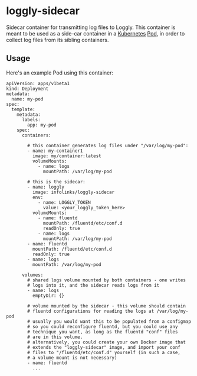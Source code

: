 # loggly-sidecar

Sidecar container for transmitting log files to Loggly. This container
is meant to be used as a side-car container in a [Kubernetes](https://kubernetes.io)
[Pod](https://kubernetes.io/docs/concepts/workloads/pods/pod/), in order
to collect log files from its sibling containers.

## Usage

Here's an example Pod using this container:

    apiVersion: apps/v1beta1
    kind: Deployment
    metadata:
      name: my-pod
    spec:
      template:
        metadata:
          labels:
            app: my-pod
        spec:
          containers:

            # this container generates log files under "/var/log/my-pod":
            - name: my-container1
              image: my/container:latest
              volumeMounts:
                - name: logs
                  mountPath: /var/log/my-pod

            # this is the sidecar:
            - name: loggly
              image: infolinks/loggly-sidecar
              env:
                - name: LOGGLY_TOKEN
                  value: <your_loggly_token_here>
              volumeMounts:
                - name: fluentd
                  mountPath: /fluentd/etc/conf.d
                  readOnly: true
                - name: logs
                  mountPath: /var/log/my-pod
            - name: fluentd
              mountPath: /fluentd/etc/conf.d
              readOnly: true
            - name: logs
              mountPath: /var/log/my-pod

          volumes:
            # shared logs volume mounted by both containers - one writes
            # logs into it, and the sidecar reads logs from it
            - name: logs
              emptyDir: {}

            # volume mounted by the sidecar - this volume should contain
            # fluentd configurations for reading the logs at /var/log/my-pod
            # usually you would want this to be populated from a configmap
            # so you could reconfigure fluentd, but you could use any
            # technique you want, as long as the fluentd "conf" files
            # are in this volume.
            # alternatively, you could create your own Docker image that
            # extends the "loggly-sidecar" image, and import your conf
            # files to "/fluentd/etc/conf.d" yourself (in such a case,
            # a volume mount is not necessary)
            - name: fluentd
              ...
